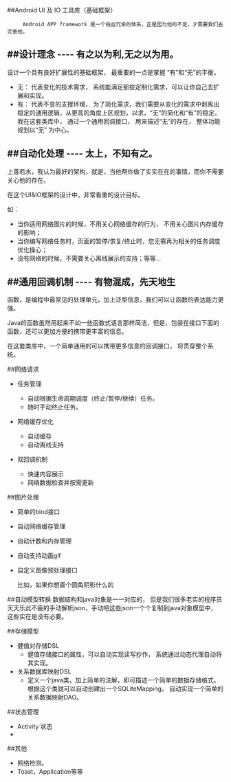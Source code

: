 ##Android UI 及 IO 工具库（基础框架）

         Android APP framework 是一个拖沓冗余的体系，正是因为他的不足，才需要我们去完善他。

	
##设计理念
	---- 有之以为利,无之以为用。
----
设计一个具有良好扩展性的基础框架， 最重要的一点是掌握 “有”和“无”的平衡。
 * 无： 代表变化的技术需求， 系统能满足那些定制化需求，可以让你自己去扩展和实现。
 * 有： 代表不变的支撑环境， 为了简化需求，我们需要从变化的需求中剥离出稳定的通用逻辑，从更高的角度上区规划，以求，“无”的简化和“有”的稳定。
我在这套类库中， 通过一个通用回调接口， 用来描述“无”的存在， 整体功能规划以“无” 为中心。


##自动化处理
	---- 太上，不知有之。
----
上善若水，我认为最好的架构，就是，当他帮你做了实实在在的事情，而你不需要关心他的存在。

在这个UI&IO框架的设计中，非常看重的设计目标。

如：
  * 当你适用网络图片的时候，不用关心网络缓存的行为， 不用关心图片内存缓存的影响；
  * 当你编写网络任务时，页面的暂停/恢复/终止时，您无需再为相关的任务调度优化操心；
  * 没有网络的时候，不需要关心离线展示的支持；等等...

##通用回调机制
	---- 有物混成，先天地生
----
函数，是编程中最常见的处理单元，加上泛型信息，我们可以让函数的表达能力更强。

Java的函数虽然用起来不如一些函数式语言那样简洁，但是，包装在接口下面的函数，还可以更加方便的携带更丰富的信息。

在这套类库中，一个简单通用的可以携带更多信息的回调接口， 将贯穿整个系统。



##网络请求
  * 任务管理
    * 自动根据生命周期调度（终止/暂停/继续）任务。
    * 随时手动终止任务。
  * 网络缓存优化
    * 自动缓存
    * 自动离线支持

  * 双回调机制
    * 快速内容展示
    * 网络数据检查并按需更新

##图片处理
  * 简单的bind接口
  * 自动网络缓存管理
  * 自动计数和内存管理
  * 自动支持动画gif
  * 自定义图像预处理接口

    比如，如果你想画个圆角阴影什么的

##自动模型转换
  数据结构和java对象是一一对应的， 
  但是我们很多老实的程序员天天乐此不疲的手动解析json，手动吧这些json一个个复制到java对象模型中， 这些实在是没有必要。

##存储模型
  * 健值对存储DSL
    * 健值存储接口的属性，可以自动实现读写抄作， 系统通过动态代理自动将其实现。
  * 关系数据库映射DSL
    * 定义一个java类，加上简单的注解，即可描述一个简单的数据存储格式，根据这个类就可以自动创建出一个SQLiteMapping， 自动实现一个简单的关系数据映射DAO。

##状态管理
  * Activity 状态
  * 
##其他
  * 网络检测。
  * Toast，Application等等


